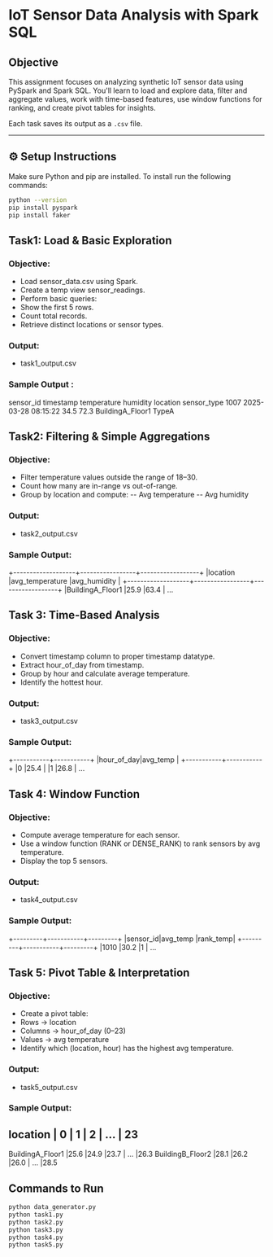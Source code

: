 # IoT Sensor Data Analysis with Spark SQL

## Objective

This assignment focuses on analyzing synthetic IoT sensor data using PySpark and Spark SQL. You'll learn to load and explore data, filter and aggregate values, work with time-based features, use window functions for ranking, and create pivot tables for insights.

Each task saves its output as a `.csv` file.

---

## ⚙️ Setup Instructions

Make sure Python and pip are installed. To install run the following commands:

```bash
python --version
pip install pyspark
pip install faker
```
## Task1: Load & Basic Exploration

### Objective:

- Load sensor_data.csv using Spark.
- Create a temp view sensor_readings.
- Perform basic queries:
- Show the first 5 rows.
- Count total records.
- Retrieve distinct locations or sensor types.

### Output:

- task1_output.csv

### Sample Output :

sensor_id	timestamp	temperature	humidity	location	sensor_type
1007	2025-03-28 08:15:22	34.5	72.3	BuildingA_Floor1	TypeA


## Task2: Filtering & Simple Aggregations
### Objective:

- Filter temperature values outside the range of 18–30.
- Count how many are in-range vs out-of-range.
- Group by location and compute:
-- Avg temperature
-- Avg humidity

### Output:

- task2_output.csv

### Sample Output:

+-------------------+-----------------+------------------+
|location           |avg_temperature  |avg_humidity      |
+-------------------+-----------------+------------------+
|BuildingA_Floor1   |25.9             |63.4              |
...

## Task 3: Time-Based Analysis
### Objective:

- Convert timestamp column to proper timestamp datatype.
- Extract hour_of_day from timestamp.
- Group by hour and calculate average temperature.
- Identify the hottest hour.
### Output:

- task3_output.csv

### Sample Output:

+-----------+-----------+
|hour_of_day|avg_temp   |
+-----------+-----------+
|0          |25.4       |
|1          |26.8       |
...
## Task 4: Window Function
### Objective:

- Compute average temperature for each sensor.
- Use a window function (RANK or DENSE_RANK) to rank sensors by avg temperature.
- Display the top 5 sensors.
### Output:

- task4_output.csv

### Sample Output:

+---------+-----------+---------+
|sensor_id|avg_temp   |rank_temp|
+---------+-----------+---------+
|1010     |30.2       |1        |
...
## Task 5: Pivot Table & Interpretation
### Objective:

- Create a pivot table:
- Rows → location
- Columns → hour_of_day (0–23)
- Values → avg temperature
- Identify which (location, hour) has the highest avg temperature.
### Output:

- task5_output.csv
  
### Sample Output:

location           | 0    | 1    | 2    | ... | 23
---------------------------------------------------
BuildingA_Floor1   |25.6  |24.9  |23.7  | ... |26.3
BuildingB_Floor2   |28.1  |26.2  |26.0  | ... |28.5


## Commands to Run
```bash
python data_generator.py
python task1.py
python task2.py
python task3.py
python task4.py
python task5.py
```




